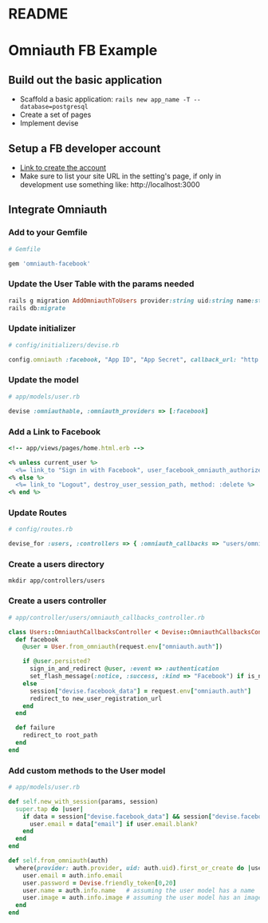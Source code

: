 # README

# Omniauth FB Example

## Build out the basic application

- Scaffold a basic application: `rails new app_name -T --database=postgresql`
- Create a set of pages
- Implement devise


## Setup a FB developer account

- [Link to create the account](https://developers.facebook.com/)
- Make sure to list your site URL in the setting's page, if only in development use something like: http://localhost:3000


## Integrate Omniauth

### Add to your Gemfile

```ruby
# Gemfile

gem 'omniauth-facebook'
```

### Update the User Table with the params needed

```ruby
rails g migration AddOmniauthToUsers provider:string uid:string name:string image:text
rails db:migrate
```

### Update initializer

```ruby
# config/initializers/devise.rb

config.omniauth :facebook, "App ID", "App Secret", callback_url: "http://localhost:3000/users/auth/facebook/callback"
```


### Update the model

```ruby
# app/models/user.rb

devise :omniauthable, :omniauth_providers => [:facebook]
```


### Add a Link to Facebook

```ruby
<!-- app/views/pages/home.html.erb -->

<% unless current_user %>
  <%= link_to "Sign in with Facebook", user_facebook_omniauth_authorize_path %>
<% else %>
  <%= link_to "Logout", destroy_user_session_path, method: :delete %>
<% end %>
```


### Update Routes

```ruby
# config/routes.rb

devise_for :users, :controllers => { :omniauth_callbacks => "users/omniauth_callbacks" }
```


### Create a users directory

```
mkdir app/controllers/users
```


### Create a users controller

```ruby
# app/controller/users/omniauth_callbacks_controller.rb

class Users::OmniauthCallbacksController < Devise::OmniauthCallbacksController
  def facebook
    @user = User.from_omniauth(request.env["omniauth.auth"])

    if @user.persisted?
      sign_in_and_redirect @user, :event => :authentication
      set_flash_message(:notice, :success, :kind => "Facebook") if is_navigational_format?
    else
      session["devise.facebook_data"] = request.env["omniauth.auth"]
      redirect_to new_user_registration_url
    end
  end

  def failure
    redirect_to root_path
  end
end
```


### Add custom methods to the User model

```ruby
# app/models/user.rb

def self.new_with_session(params, session)
  super.tap do |user|
    if data = session["devise.facebook_data"] && session["devise.facebook_data"]["extra"]["raw_info"]
      user.email = data["email"] if user.email.blank?
    end
  end
end

def self.from_omniauth(auth)
  where(provider: auth.provider, uid: auth.uid).first_or_create do |user|
    user.email = auth.info.email
    user.password = Devise.friendly_token[0,20]
    user.name = auth.info.name   # assuming the user model has a name
    user.image = auth.info.image # assuming the user model has an image
  end
end
```